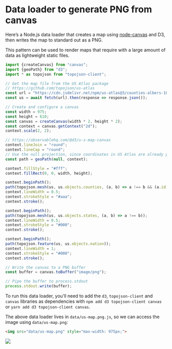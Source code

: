 # Data loader to generate PNG from canvas

Here’s a Node.js data loader that creates a map using [node-canvas](https://github.com/Automattic/node-canvas) and D3, then writes the map to standard out as a PNG.

This pattern can be used to render maps that require with a large amount of data as lightweight static files.

```js run=false
import {createCanvas} from "canvas";
import {geoPath} from "d3";
import * as topojson from "topojson-client";

// Get the map file from the US Atlas package
// https://github.com/topojson/us-atlas
const url = "https://cdn.jsdelivr.net/npm/us-atlas@3/counties-albers-10m.json";
const us = await fetch(url).then(response => response.json());

// Create and configure a canvas
const width = 975;
const height = 610;
const canvas = createCanvas(width * 2, height * 2);
const context = canvas.getContext("2d");
context.scale(2, 2);

// https://observablehq.com/@d3/u-s-map-canvas
context.lineJoin = "round";
context.lineCap = "round";
// Use the null projection, since coordinates in US Atlas are already projected.
const path = geoPath(null, context);

context.fillStyle = "#fff";
context.fillRect(0, 0, width, height);

context.beginPath();
path(topojson.mesh(us, us.objects.counties, (a, b) => a !== b && (a.id / 1000 | 0) === (b.id / 1000 | 0)));
context.lineWidth = 0.5;
context.strokeStyle = "#aaa";
context.stroke();

context.beginPath();
path(topojson.mesh(us, us.objects.states, (a, b) => a !== b));
context.lineWidth = 0.5;
context.strokeStyle = "#000";
context.stroke();

context.beginPath();
path(topojson.feature(us, us.objects.nation));
context.lineWidth = 1;
context.strokeStyle = "#000";
context.stroke();

// Write the canvas to a PNG buffer
const buffer = canvas.toBuffer("image/png");

// Pipe the buffer to process.stdout
process.stdout.write(buffer);
```

<div class="note">

To run this data loader, you’ll need to add the `d3`, `topojson-client` and `canvas` libraries as dependencies with `npm add d3 topojson-client canvas` or `yarn add d3 topojson-client canvas`.

</div>

The above data loader lives in `data/us-map.png.js`, so we can access the image using `data/us-map.png`:

```html run=false
<img src="data/us-map.png" style="max-width: 975px;">
```

<img src="data/us-map.png" style="max-width: 975px;">
